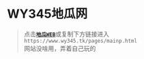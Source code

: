 # WY345地瓜网
> 点击[**``地瓜WEB``**](/pages/mainp.html)或复制下方链接进入  
> ``https://www.wy345.tk/pages/mainp.html``  
> 网站没啥用，弄着自己玩的
